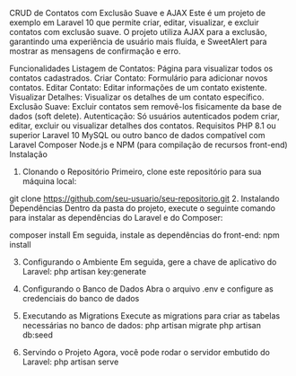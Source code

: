 CRUD de Contatos com Exclusão Suave e AJAX
Este é um projeto de exemplo em Laravel 10 que permite criar, editar, visualizar, e excluir contatos com exclusão suave. O projeto utiliza AJAX para a exclusão, garantindo uma experiência de usuário mais fluída, e SweetAlert para mostrar as mensagens de confirmação e erro.

Funcionalidades
Listagem de Contatos: Página para visualizar todos os contatos cadastrados.
Criar Contato: Formulário para adicionar novos contatos.
Editar Contato: Editar informações de um contato existente.
Visualizar Detalhes: Visualizar os detalhes de um contato específico.
Exclusão Suave: Excluir contatos sem removê-los fisicamente da base de dados (soft delete).
Autenticação: Só usuários autenticados podem criar, editar, excluir ou visualizar detalhes dos contatos.
Requisitos
PHP 8.1 ou superior
Laravel 10
MySQL ou outro banco de dados compatível com Laravel
Composer
Node.js e NPM (para compilação de recursos front-end)
Instalação
1. Clonando o Repositório
Primeiro, clone este repositório para sua máquina local:

git clone https://github.com/seu-usuario/seu-repositorio.git
2. Instalando Dependências
Dentro da pasta do projeto, execute o seguinte comando para instalar as dependências do Laravel e do Composer:

composer install
Em seguida, instale as dependências do front-end:
npm install

3. Configurando o Ambiente
Em seguida, gere a chave de aplicativo do Laravel:
php artisan key:generate

4. Configurando o Banco de Dados
Abra o arquivo .env e configure as credenciais do banco de dados

5. Executando as Migrations
Execute as migrations para criar as tabelas necessárias no banco de dados:
php artisan migrate
php artisan db:seed

6. Servindo o Projeto
Agora, você pode rodar o servidor embutido do Laravel:
php artisan serve
